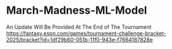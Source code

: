 # March-Madness-ML-Model
An Update Will Be Provided At The End of The Tournament
https://fantasy.espn.com/games/tournament-challenge-bracket-2025/bracket?id=1df29b60-051b-11f0-943e-f7664187828e
